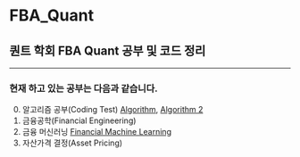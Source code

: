 # FBA_Quant

## 퀀트 학회 FBA Quant 공부 및 코드 정리
---
### 현재 하고 있는 공부는 다음과 같습니다.

0. 알고리즘 공부(Coding Test) [Algorithm](https://github.com/inandout-kr/FBA_Quant/tree/main/Coding_Test), [Algorithm 2](https://github.com/inandout-kr/FBA_Quant/issues)
1. 금융공학(Financial Engineering)
2. 금융 머신러닝 [Financial Machine Learning](https://github.com/inandout-kr/FBA_Quant/tree/main/Financial_Machine_Learning/Week%201)
3. 자산가격 결정(Asset Pricing)

